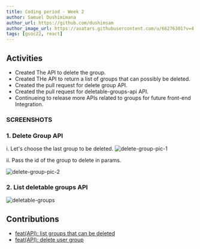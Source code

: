 ```yaml
---
title: Coding period - Week 2
author: Samuel Dushimimana
author_url: https://github.com/dushimsam
author_image_url: https://avatars.githubusercontent.com/u/66276301?v=4
tags: [gsoc22, react]
---
```


<!--
SPDX-License-Identifier: CC-BY-SA-4.0

SPDX-FileCopyrightText: 2022 Samuel Dushimimana <dushsam100@gmail.com>
-->

## Activities

- Created The API to delete the group.
- Created THe API to return a list of groups that can possibly be deleted.
- Created the pull request for delete group API.
- Created the pull request for deletable-groups-api API.
- Continueing to release more APIs related to groups for future
  front-end Integration.


### SCREENSHOTS

### 1. Delete Group API

i. Let's choose the last group to be deleted.
![delete-group-pic-1](/img/reactUI/api/Groups/delete_api_1.png)


ii. Pass the id of the group to delete in params.

![delete-group-pic-2](/img/reactUI/api/Groups/delete_api_2.png)

###  2. List deletable groups API
![deletable-groups](/img/reactUI/api/Groups/deletable_groups.png)


## Contributions

- [feat(API): list groups that can be deleted](https://github.com/fossology/fossology/pull/2247)
- [feat(API): delete user group](https://github.com/fossology/fossology/pull/2244)